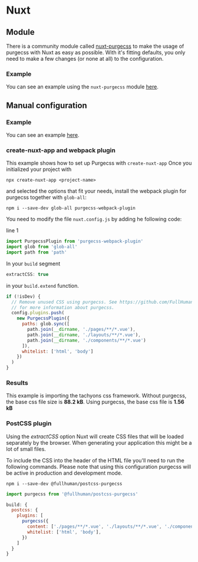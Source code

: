 # Nuxt

## Module

There is a community module called [nuxt-purgecss](https://github.com/Developmint/nuxt-purgecss) to make the usage of purgecss with Nuxt as easy as possible. With it's fitting defaults, you only need to make a few changes (or none at all)
to the configuration.

### Example

You can see an example using the `nuxt-purgecss` module [here](https://github.com/FullHuman/purgecss/tree/master/examples/with-nuxt-module/).

## Manual configuration

### Example

You can see an example [here](https://github.com/FullHuman/purgecss/tree/master/examples/with-nuxt-manual/).

### create-nuxt-app and webpack plugin

This example shows how to set up Purgecss with `create-nuxt-app` 
Once you initialized your project with

```text
npx create-nuxt-app <project-name>
```

and selected the options that fit your needs,
install the webpack plugin for purgecss together with `glob-all`:

```text
npm i --save-dev glob-all purgecss-webpack-plugin
```

You need to modify the file `nuxt.config.js` by adding he following code:

line 1

```javascript
import PurgecssPlugin from 'purgecss-webpack-plugin'
import glob from 'glob-all'
import path from 'path'
```

In your `build` segment

```javascript
extractCSS: true
```

in your `build.extend` function.

```javascript
if (!isDev) {
  // Remove unused CSS using purgecss. See https://github.com/FullHuman/purgecss
  // for more information about purgecss.
  config.plugins.push(
    new PurgecssPlugin({
      paths: glob.sync([
        path.join(__dirname, './pages/**/*.vue'),
        path.join(__dirname, './layouts/**/*.vue'),
        path.join(__dirname, './components/**/*.vue')
      ]),
      whitelist: ['html', 'body']
    })
  )
}
```

### Results

This example is importing the tachyons css framework. Without purgecss, the base css file size is **88.2 kB**. Using purgecss, the base css file is **1.56 kB**

### PostCSS plugin

Using the *extractCSS* option Nuxt will create CSS files that will be loaded separately by the browser.
When generating your application this might be a lot of small files.

To include the CSS into the header of the HTML file you'll need to run the following commands. 
Please note that using this configuration purgecss will be active in production and development mode.

```text
npm i --save-dev @fullhuman/postcss-purgecss
```

```javascript
import purgecss from '@fullhuman/postcss-purgecss'
```

```javascript
build: {
  postcss: {
    plugins: [
      purgecss({
        content: ['./pages/**/*.vue', './layouts/**/*.vue', './components/**/*.vue'],
        whitelist: ['html', 'body'],
      })
    ]
  }
}
```
